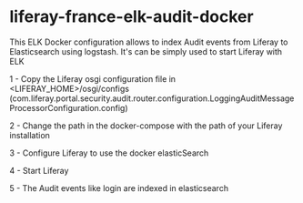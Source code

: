 # liferay-france-elk-audit-docker

This ELK Docker configuration allows to index Audit events from Liferay to Elasticsearch using logstash. It's can be simply used to start Liferay with ELK

1 - Copy the Liferay osgi configuration file in <LIFERAY_HOME>/osgi/configs (com.liferay.portal.security.audit.router.configuration.LoggingAuditMessageProcessorConfiguration.config)

2 - Change the path in the docker-compose with the path of your Liferay installation

3 - Configure Liferay to use the docker elasticSearch

4 - Start Liferay

5 - The Audit events like login are indexed in elasticsearch

